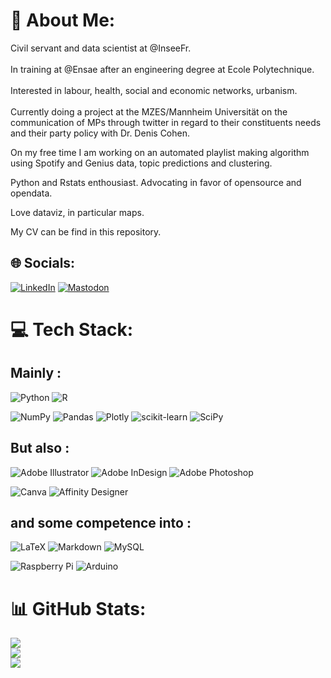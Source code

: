 # 💫 About Me:
Civil servant and data scientist at @InseeFr.<br><br>In training at @Ensae after an engineering degree at Ecole Polytechnique.<br><br>Interested in labour, health, social and economic networks, urbanism.<br><br>Currently doing a project at the MZES/Mannheim Universität on the communication of MPs through twitter in regard to their constituents needs and their party policy with Dr. Denis Cohen.

On my free time I am working on an automated playlist making algorithm using Spotify and Genius data, topic predictions and clustering.

Python and Rstats enthousiast. Advocating in favor of opensource and opendata.

Love dataviz, in particular maps.

My CV can be find in this repository.


## 🌐 Socials:
[![LinkedIn](https://img.shields.io/twitter/url?color=blue&label=LinkedIn&logo=linkedin&style=for-the-badge&url=https%3A%2F%2Fwww.linkedin.com%2Fin%2Fleopold-maurice)](https://linkedin.com/in/leopold-maurice) [![Mastodon](https://img.shields.io/twitter/url?color=purple&label=Mastodon&logo=mastodon&style=for-the-badge&url=https%3A%2F%2Fsciences.social%2F%40lmaurice)](https://sciences.social/@lmaurice) 

# 💻 Tech Stack:
## Mainly :
![Python](https://img.shields.io/badge/python-3670A0?style=for-the-badge&logo=python&logoColor=ffdd54) ![R](https://img.shields.io/badge/r-%23276DC3.svg?style=for-the-badge&logo=r&logoColor=white)

![NumPy](https://img.shields.io/badge/numpy-%23013243.svg?style=for-the-badge&logo=numpy&logoColor=white) ![Pandas](https://img.shields.io/badge/pandas-%23150458.svg?style=for-the-badge&logo=pandas&logoColor=white) ![Plotly](https://img.shields.io/badge/Plotly-%233F4F75.svg?style=for-the-badge&logo=plotly&logoColor=white) ![scikit-learn](https://img.shields.io/badge/scikit--learn-%23F7931E.svg?style=for-the-badge&logo=scikit-learn&logoColor=white) ![SciPy](https://img.shields.io/badge/SciPy-%230C55A5.svg?style=for-the-badge&logo=scipy&logoColor=%white) 
<!-- a normal html comment ![PyTorch](https://img.shields.io/badge/PyTorch-%23EE4C2C.svg?style=for-the-badge&logo=PyTorch&logoColor=white) ![TensorFlow](https://img.shields.io/badge/TensorFlow-%23FF6F00.svg?style=for-the-badge&logo=TensorFlow&logoColor=white) ![Keras](https://img.shields.io/badge/Keras-%23D00000.svg?style=for-the-badge&logo=Keras&logoColor=white)--> 
## But also :
![Adobe Illustrator](https://img.shields.io/badge/adobeillustrator-%23FF9A00.svg?style=for-the-badge&logo=adobeillustrator&logoColor=white) ![Adobe InDesign](https://img.shields.io/badge/Adobe%20InDesign-49021F?style=for-the-badge&logo=adobeindesign&logoColor=white) ![Adobe Photoshop](https://img.shields.io/badge/adobephotoshop-%2331A8FF.svg?style=for-the-badge&logo=adobephotoshop&logoColor=white)

![Canva](https://img.shields.io/badge/Canva-%2300C4CC.svg?style=for-the-badge&logo=Canva&logoColor=white) 	![Affinity Designer](https://img.shields.io/badge/affinitydesginer-%231B72BE.svg?style=for-the-badge&logo=affinity-designer&logoColor=white)
## and some competence into :
![LaTeX](https://img.shields.io/badge/latex-%23008080.svg?style=for-the-badge&logo=latex&logoColor=white) ![Markdown](https://img.shields.io/badge/markdown-%23000000.svg?style=for-the-badge&logo=markdown&logoColor=white)  ![MySQL](https://img.shields.io/badge/mysql-%2300f.svg?style=for-the-badge&logo=mysql&logoColor=white)

![Raspberry Pi](https://img.shields.io/badge/-RaspberryPi-C51A4A?style=for-the-badge&logo=Raspberry-Pi) ![Arduino](https://img.shields.io/badge/-Arduino-00979D?style=for-the-badge&logo=Arduino&logoColor=white)
# 📊 GitHub Stats:
![](https://github-readme-stats.vercel.app/api?username=LeoMaurice&theme=dark&hide_border=false&include_all_commits=false&count_private=false)<br/>
![](https://github-readme-streak-stats.herokuapp.com/?user=LeoMaurice&theme=dark&hide_border=false)<br/>
![](https://github-readme-stats.vercel.app/api/top-langs/?username=LeoMaurice&theme=dark&hide_border=false&include_all_commits=false&count_private=false&layout=compact)

<!-- Proudly created with GPRM ( https://gprm.itsvg.in ) -->
